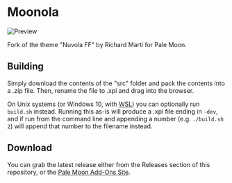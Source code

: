 # Moonola
![Preview](http://i68.tinypic.com/o5do9y.png)

Fork of the theme "Nuvola FF" by Richard Marti for Pale Moon.

## Building
Simply download the contents of the "src" folder  and pack the contents into a .zip file. Then, rename the file to .xpi and drag into the browser.

On Unix systems (or Windows 10, with [WSL](https://docs.microsoft.com/en-us/windows/wsl/about)) you can optionally run `build.sh` instead. Running this as-is will produce a .xpi file ending in `-dev`, and if run from the command line and appending a number (e.g. `./build.sh 2`) will append that number to the filename instead.

## Download
You can grab the latest release either from the Releases section of this repository, or the [Pale Moon Add-Ons Site](https://addons.palemoon.org/addon/moonola/).
